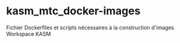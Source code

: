 # kasm_mtc_docker-images
Fichier Dockerfiles et scripts nécessaires à la construction d'images Workspace KASM
